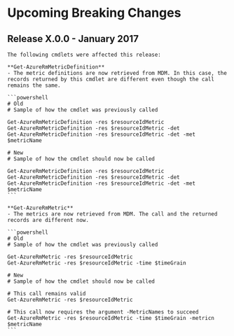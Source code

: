 <!--
    Please leave this section at the top of the breaking change documentation.

    New breaking changes should go under the section titled "Upcoming Breaking Changes", and should adhere to the following format:

    # Upcoming Breaking Changes

    ## Release X.0.0 - January 2017

    The following cmdlets were affected this release:

    **Cmdlet 1**
    - Description of what has changed

    ```powershell
    # Old
    # Sample of how the cmdlet was previously called

    # New
    # Sample of how the cmdlet should now be called
    ```

    Note: the above section follows the template found in the link below: 

    https://github.com/Azure/azure-powershell/blob/dev/documentation/breaking-changes/breaking-change-template.md
-->

# Upcoming Breaking Changes

## Release X.0.0 - January 2017

    The following cmdlets were affected this release:

    **Get-AzureRmMetricDefinition**
    - The metric definitions are now retrieved from MDM. In this case, the records returned by this cmdlet are different even though the call remains the same.

    ```powershell
    # Old
    # Sample of how the cmdlet was previously called
	
	Get-AzureRmMetricDefinition -res $resourceIdMetric
	Get-AzureRmMetricDefinition -res $resourceIdMetric -det
	Get-AzureRmMetricDefinition -res $resourceIdMetric -det -met $metricName

    # New
    # Sample of how the cmdlet should now be called
	
	Get-AzureRmMetricDefinition -res $resourceIdMetric
	Get-AzureRmMetricDefinition -res $resourceIdMetric -det
	Get-AzureRmMetricDefinition -res $resourceIdMetric -det -met $metricName
    ```
	
	**Get-AzureRmMetric**
    - The metrics are now retrieved from MDM. The call and the returned records are different now.

    ```powershell
    # Old
    # Sample of how the cmdlet was previously called
	
	Get-AzureRmMetric -res $resourceIdMetric
	Get-AzureRmMetric -res $resourceIdMetric -time $timeGrain

    # New
    # Sample of how the cmdlet should now be called
	
	# This call remains valid
	Get-AzureRmMetric -res $resourceIdMetric
	
	# This call now requires the argument -MetricNames to succeed
	Get-AzureRmMetric -res $resourceIdMetric -time $timeGrain -metricn $metricName
    ```